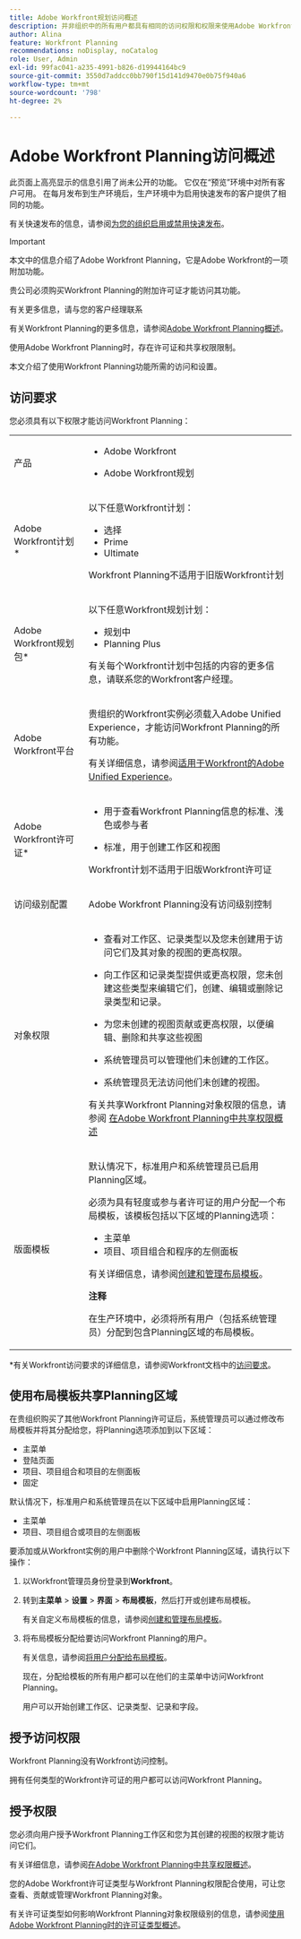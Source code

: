 ```yaml
---
title: Adobe Workfront规划访问概述
description: 并非组织中的所有用户都具有相同的访问权限和权限来使用Adobe Workfront Planning。 本文介绍了用户使用Adobe Workfront Planning功能时可能拥有的访问权限和权限。
author: Alina
feature: Workfront Planning
recommendations: noDisplay, noCatalog
role: User, Admin
exl-id: 99fac041-a235-4991-b826-d19944164bc9
source-git-commit: 3550d7addcc0bb790f15d141d9470e0b75f940a6
workflow-type: tm+mt
source-wordcount: '798'
ht-degree: 2%

---
```



# Adobe Workfront Planning访问概述

<!--do not use the snippet for IMPORTANT , as it links to this article-->

<span class="preview">此页面上高亮显示的信息引用了尚未公开的功能。 它仅在“预览”环境中对所有客户可用。 在每月发布到生产环境后，生产环境中为启用快速发布的客户提供了相同的功能。</span>

<span class="preview">有关快速发布的信息，请参阅[为您的组织启用或禁用快速发布](/help/quicksilver/administration-and-setup/set-up-workfront/configure-system-defaults/enable-fast-release-process.md)。</span>

>[!IMPORTANT]
>
>本文中的信息介绍了Adobe Workfront Planning，它是Adobe Workfront的一项附加功能。
>
>贵公司必须购买Workfront Planning的附加许可证才能访问其功能。
>
>有关更多信息，请与您的客户经理联系
>
>有关Workfront Planning的更多信息，请参阅[Adobe Workfront Planning概述](/help/quicksilver/planning/general/planning-overview.md)。

使用Adobe Workfront Planning时，存在许可证和共享权限限制。

本文介绍了使用Workfront Planning功能所需的访问和设置。

## 访问要求

<!--do not collapse the access requirements below - this is the main article about Access overview-->

<!--*********ensure that the link ^^^^^^^^below^^^^^^^^ to Workfront Pricing and Packaging now also includes information about Workfront Planning. If not, talk with Lauren S.***************-->

您必须具有以下权限才能访问Workfront Planning：

<table style="table-layout:auto">
 <col>
 </col>
 <col>
 </col>
 <tbody>
    <tr>
<tr>
<td>
   <p> 产品</p> </td>
   <td>
   <ul><li><p> Adobe Workfront</p></li>
   <li><p> Adobe Workfront规划<p></li></ul></td>
  </tr>  
 <tr>
   <td role="rowheader"><p>Adobe Workfront计划*</p></td>
   <td>
<p>以下任意Workfront计划：</p>
<ul><li>选择</li>
<li>Prime</li>
<li>Ultimate</li></ul>
<p>Workfront Planning不适用于旧版Workfront计划</p>
   </td>

<tr>
   <td role="rowheader"><p>Adobe Workfront规划包*</p></td>
   <td>
<p>以下任意Workfront规划计划：</p>
<ul><li>规划中</li>
<li>Planning Plus</li>
</ul>
<p>有关每个Workfront计划中包括的内容的更多信息，请联系您的Workfront客户经理。 </p>
   </td>

<tr>
   <td role="rowheader"><p>Adobe Workfront平台</p></td>
   <td>
<p>贵组织的Workfront实例必须载入Adobe Unified Experience，才能访问Workfront Planning的所有功能。</p>
<p>有关详细信息，请参阅<a href="/help/quicksilver/workfront-basics/navigate-workfront/workfront-navigation/adobe-unified-experience.md">适用于Workfront的Adobe Unified Experience</a>。 </p>
   </td>

</tr>
  </tr>
  <tr>
   <td role="rowheader"><p>Adobe Workfront许可证*</p></td>
   <td>
   <ul><li><p>用于查看Workfront Planning信息的标准、浅色或参与者</p></li>
   <li><p>标准，用于创建工作区和视图</p></li></ul>
   <p>Workfront计划不适用于旧版Workfront许可证</p>
  </td>
  </tr>
  <tr>
   <td role="rowheader"><p>访问级别配置</p></td>
   <td> <p>Adobe Workfront Planning没有访问级别控制</p>  
</td>
  </tr>
<tr>
   <td role="rowheader"><p>对象权限</p></td>
   <td>
   <ul>
   <li><p>查看对工作区、<span class="preview">记录类型</span>以及您未创建用于访问它们及其对象的视图的更高权限。</p></li>
   <li><p>向工作区<span class="preview">和记录类型</span>提供或更高权限，您未创建这些类型来编辑它们，创建、编辑或删除记录类型和记录。</p></li>
   <li><p>为您未创建的视图贡献或更高权限，以便编辑、删除和共享这些视图</p>
   </li>
    <li><p>系统管理员可以管理他们未创建的工作区。 </p></li>
    <li><p>系统管理员无法访问他们未创建的视图。 </p></li></ul>
   <p>有关共享Workfront Planning对象权限的信息，请参阅  
   <a href="/help/quicksilver/planning/access/sharing-permissions-overview.md">在Adobe Workfront Planning中共享权限概述</a> 
  </td>
  </tr>
<tr>
   <td role="rowheader"><p>版面模板</p></td>
   <td> <div class="preview">
<p>默认情况下，标准用户和系统管理员已启用Planning区域。</p>
<p> 必须为具有轻度或参与者许可证的用户分配一个布局模板，该模板包括以下区域的Planning选项：</p>
   <ul><li>主菜单</li>
   <li>项目、项目组合和程序的左侧面板</li>
   </ul>
   <p>有关详细信息，请参阅<a href="/help/quicksilver/administration-and-setup/customize-workfront/use-layout-templates/create-and-manage-layout-templates.md">创建和管理布局模板</a>。</p>
   </div>
   <p><b>注释</b></p>
   <p>在生产环境中，必须将所有用户（包括系统管理员）分配到包含Planning区域的布局模板。</p>
</td>
  </tr>
 </tbody>
</table>

*有关Workfront访问要求的详细信息，请参阅Workfront文档中的[访问要求](/help/quicksilver/administration-and-setup/add-users/access-levels-and-object-permissions/access-level-requirements-in-documentation.md)。


## 使用布局模板共享Planning区域

<!--First, contact your account manager to obtain access to the current Workfront Planning program.-->

在贵组织购买了其他Workfront Planning许可证后，系统管理员可以通过修改布局模板并将其分配给您，将Planning选项添加到以下区域：

* 主菜单
* 登陆页面
* 项目、项目组合和项目的左侧面板
* 固定

<div class="preview">

默认情况下，标准用户和系统管理员在以下区域中启用Planning区域：

* 主菜单
* 项目、项目组合或项目的左侧面板

</div>

要添加<span class="preview">或从Workfront实例的用户中删除</span>个Workfront Planning区域，请执行以下操作：

1. 以Workfront管理员身份登录到&#x200B;**Workfront**。

1. 转到&#x200B;**主菜单** > **设置** > **界面** > **布局模板**，然后打开或创建布局模板。

   有关自定义布局模板的信息，请参阅[创建和管理布局模板](/help/quicksilver/administration-and-setup/customize-workfront/use-layout-templates/create-and-manage-layout-templates.md)。

1. 将布局模板分配给要访问Workfront Planning的用户。

   有关信息，请参阅[将用户分配给布局模板](/help/quicksilver/administration-and-setup/customize-workfront/use-layout-templates/assign-users-to-layout-template.md)。

   现在，分配给模板的所有用户都可以在他们的主菜单中访问Workfront Planning。

   用户可以开始创建工作区、记录类型、记录和字段。

## 授予访问权限

Workfront Planning没有Workfront访问控制。

拥有任何类型的Workfront许可证的用户都可以访问Workfront Planning。

<!--For information about granting access in Workfront, see [Create and modify custom access levels](/help/quicksilver/administration-and-setup/add-users/configure-and-grant-access/create-modify-access-levels.md). -->

## 授予权限

您必须向用户授予Workfront Planning工作区和您为其创建的视图的权限才能访问它们。

有关详细信息，请参阅[在Adobe Workfront Planning中共享权限概述](/help/quicksilver/planning/access/sharing-permissions-overview.md)。

您的Adobe Workfront许可证类型与Workfront Planning权限配合使用，可让您查看、贡献或管理Workfront Planning对象。

有关许可证类型如何影响Workfront Planning对象权限级别的信息，请参阅[使用Adobe Workfront Planning时的许可证类型概述](/help/quicksilver/planning/access/license-type-overview.md)。



